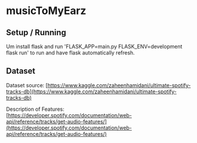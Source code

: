 # musicToMyEarz

## Setup / Running
Um install flask and run 'FLASK_APP=main.py FLASK_ENV=development flask run' to run and have flask automatically refresh. 

## Dataset
Dataset source: [https://www.kaggle.com/zaheenhamidani/ultimate-spotify-tracks-db](https://www.kaggle.com/zaheenhamidani/ultimate-spotify-tracks-db)

Description of Features: [https://developer.spotify.com/documentation/web-api/reference/tracks/get-audio-features/](https://developer.spotify.com/documentation/web-api/reference/tracks/get-audio-features/)
